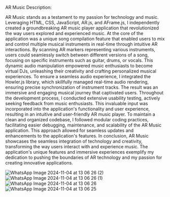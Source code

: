 AR Music Description: 

AR Music stands as a testament to my passion for technology and music. Leveraging HTML, CSS, JavaScript, AR.js, and AFrame.js, I independently created a groundbreaking AR music player application that revolutionized the way users explored and experienced music.
At the core of the application was a unique song compilation feature that enabled users to mix and control multiple musical instruments in real-time through intuitive AR interactions. By scanning AR markers representing various instruments, users could seamlessly switch between different versions of a song, focusing on specific instruments such as guitar, drums, or vocals. This dynamic audio manipulation empowered music enthusiasts to become virtual DJs, unleashing their creativity and crafting personalized musical experiences.
To ensure a seamless audio experience, I integrated the Howler.js library, which skillfully managed real-time audio rendering, ensuring precise synchronization of instrument tracks. The result was an immersive and engaging musical journey that captivated users.
Throughout the development process, I conducted extensive usability testing, actively seeking feedback from music enthusiasts. This invaluable input was incorporated into the application's functionality and user experience, resulting in an intuitive and user-friendly AR music player.
To maintain a clean and organized codebase, I followed modular coding practices, facilitating easier debugging, maintenance, and scalability of the AR Music application. This approach allowed for seamless updates and enhancements to the application's features.
In conclusion, AR Music showcases the seamless integration of technology and creativity, transforming the way users interact with and experience music. The application's unique features and immersive experiences exemplify my dedication to pushing the boundaries of AR technology and my passion for creating innovative applications.


![WhatsApp Image 2024-11-04 at 13 06 26 (2)](https://github.com/user-attachments/assets/d36e4aec-78c5-40e8-9c51-ebf240c6a0eb)
![WhatsApp Image 2024-11-04 at 13 06 26 (1)](https://github.com/user-attachments/assets/4a28a638-156f-4891-b3b4-401d20ba1c46)
![WhatsApp Image 2024-11-04 at 13 06 26](https://github.com/user-attachments/assets/ffb5a107-1548-4279-8300-6827c11905c3)
![WhatsApp Image 2024-11-04 at 13 06 25](https://github.com/user-attachments/assets/a8aa2a9e-ef51-429b-a0bd-86bf15f5c22d)

